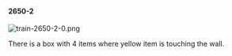 #### 2650-2
![train-2650-2-0.png](https://github.com/lil-lab/nlvr/raw/master/nlvr/train/images/10/train-2650-2-0.png "train-2650-2-0.png")

There is a box with 4 items where yellow item is touching the wall.